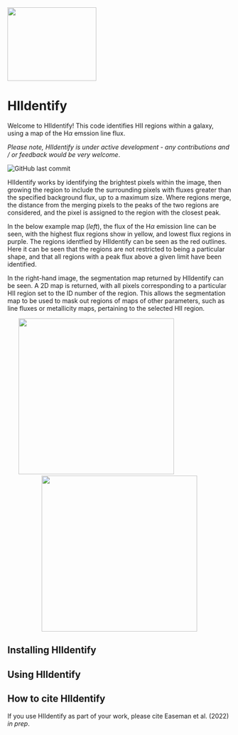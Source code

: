 <img src="https://github.com/b3than/PhD/blob/master/code/HIIdentify/Images/HIIdentify-logo.png" width="200" height="165">

# HIIdentify

Welcome to HIIdentify! This code identifies HII regions within a galaxy, using a map of the H$\alpha$ emssion line flux. 

*Please note, HIIdentify is under active development - any contributions and / or feedback would be very welcome*.

![GitHub last commit](https://img.shields.io/github/last-commit/b3than/PhD/code/HIIdentify?style=plastic)

HIIdentify works by identifying the brightest pixels within the image, then growing the region to include the surrounding pixels with fluxes greater than the specified background flux, up to a maximum size. Where regions merge, the distance from the merging pixels to the peaks of the two regions are considered, and the pixel is assigned to the region with the closest peak. 

In the below example map (*left*), the flux of the H$\alpha$ emission line can be seen, with the highest flux regions show in yellow, and lowest flux regions in purple. The regions identfied by HIIdentify can be seen as the red outlines. Here it can be seen that the regions are not restricted to being a particular shape, and that all regions with a peak flux above a given limit have been identified. 

In the right-hand image, the segmentation map returned by HIIdentify can be seen. A 2D map is returned, with all pixels corresponding to a particular HII region set to the ID number of the region. This allows the segmentation map to be used to mask out regions of maps of other parameters, such as line fluxes or metallicity maps, pertaining to the selected HII region.

<p align="middle">
  <img src="https://github.com/b3than/PhD/blob/master/code/HIIdentify/Images/NGC1483_ha_regionoutline.png" height="350" />
  <img height="350" hspace="50"/>
  <img src="https://github.com/b3than/PhD/blob/master/code/HIIdentify/Images/NGC1483_SegmentationMap.png" height="350" /> 
</p>



## Installing HIIdentify

## Using HIIdentify

## How to cite HIIdentify

If you use HIIdentify as part of your work, please cite Easeman et al. (2022) *in prep*.

